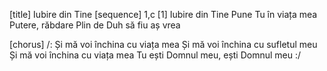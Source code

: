 [title] Iubire din Tine
[sequence] 1,c
[1]
Iubire din Tine
Pune Tu în viața mea
Putere, răbdare
Plin de Duh să fiu aș vrea

[chorus]
/: Și mă voi închina cu viața mea
Și mă voi închina cu sufletul meu
Și mă voi închina cu viața mea
Tu ești Domnul meu, ești Domnul meu :/

